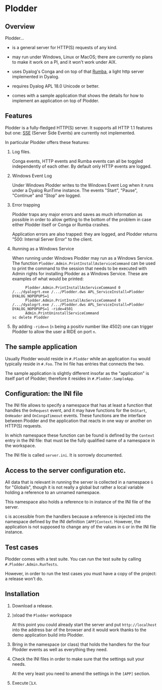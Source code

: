 # Plodder

## Overview 

Plodder...

* is a general server for HTTP(S) requests of any kind. 

* may run under Windows, Linux or MacOS; there are currently no plans to make it work on a PI, and it won't work under AIX.

* uses Dyalog's Conga and on top of that [Rumba](https://github.com/the-carlisle-group/Rumba), a light http server implemented in Dyalog.

* requires Dyalog APL 18.0 Unicode or better. 

* comes with a sample application that shows the details for how to implement an application on top of Plodder.


## Features

Plodder is a fully-fledged HTTP(S) server. It supports all HTTP 1.1 features but one: [SSE](https://en.wikipedia.org/wiki/Server-sent_events) (Server Side Events) are currently not implemented.

In particular Plodder offers these features:

1. Log files. 

   Conga events, HTTP events and Rumba events can all be toggled independently of each other. By default only HTTP events are logged.

2. Windows Event Log

   Under Windows Plodder writes to the Windows Event Log when it runs under a Dyalog RunTime instance. The events "Start", "Pause", "Continue" and "Stop" are logged.  

3. Error trapping

   Plodder traps any major errors and saves as much information as possible in order to allow getting to the bottom of the problem in case either Plodder itself or Conga or Rumba crashes.

   Application errors are also trapped: they are logged, and Plodder returns "500: Internal Server Error" to the client. 
 
4. Running as a Windows Service

   When running under Windows Plodder may run as a Windows Service. The function `Plodder.Admin.PrintInstallAsServiceCommand` can be used to print the command to the session that needs to be executed with Admin rights for installing Plodder as a Windows Service. These are examples of what would be printed:

   ```
         Plodder.Admin.PrintInstallAsServiceCommand 0
   /.../dyalogrt.exe /.../Plodder.dws APL_ServiceInstall=Plodder DYALOG_NOPOPUPS=1
         Plodder.Admin.PrintInstallAsServiceCommand 0
   /.../dyalogrt.exe /.../Plodder.dws APL_ServiceInstall=Plodder DYALOG_NOPOPUPS=1 -ride=4501
         Admin.PrintUninstallServiceCommand
   sc delete Plodder
   ```

5. By adding `-ride=n` (`n` being a positiv number like 4502) one can trigger Plodder to allow the user a RIDE on port `n`.



## The sample application

Usually Plodder would reside in `#.Plodder` while an application `Foo` would typically reside in `#.Foo`. The Ini file has entries that connects the two.

The sample application is slightly different insofar as the "application" is itself part of Plodder; therefore it resides in `#.Plodder.SampleApp`.


## Configuration: the INI file

The INI file allows to specify a namespace that has at least a function that handles the `OnRequest` event, and it may have functions for the `OnStart`, `OnHeader` and `OnCongaTimeout` events. These functions are the interface between Plodder and the application that reacts in one way or another on HTTP(S) requests.

In which namespace these function can be found is defined by the `Context` entry in the INI file: that must be the fully qualified name of a namespace in the workspace.

The INI file is called `server.ini`. It is sorrowly documented.


## Access to the server configuration etc.

All data that is relevant in running the server is collected in a namespace `G` for "Globals", though it is not really a global but rather a local variable holding a reference to an unnamed namespace.

This namespace also holds a reference to in instance of the INI file of the server.

`G` is accessible from the handlers because a reference is injected into the namespace defined by the INI definition `[APP]Context`. However, the application is not supposed to change any of the values in `G` or in the INI file instance.


## Test cases

Plodder comes with a test suite. You can run the test suite by calling `#.Plodder.Admin.RunTests`.

However, in order to run the test cases you must have a copy of the project: a release won't do.


## Installation

1. Download a release.

2. )xload the `Plodder` workspace

   At this point you could already start the server and put `http://localhost` into the address bar of the browser and it would work thanks to the demo application build into Plodder.

3. Bring in the namespace (or class) that holds the handlers for the four Plodder events as well as everything they need.

4. Check the INI files in order to make sure that the settings suit your needs.

   At the very least you need to amend the settings in the `[APP]` section.

5. Execute `⎕LX`.
